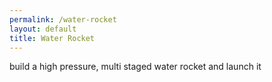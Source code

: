 ```yaml
---
permalink: /water-rocket
layout: default
title: Water Rocket
---
```

build a high pressure, multi staged water rocket and launch it